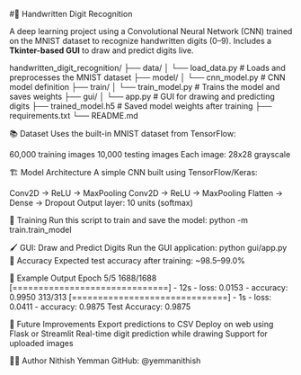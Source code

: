 #🧠 Handwritten Digit Recognition

A deep learning project using a Convolutional Neural Network (CNN) trained on the MNIST dataset to recognize handwritten digits (0–9). Includes a **Tkinter-based GUI** to draw and predict digits live.

handwritten_digit_recognition/
├── data/
│ └── load_data.py # Loads and preprocesses the MNIST dataset
├── model/
│ └── cnn_model.py # CNN model definition
├── train/
│ └── train_model.py # Trains the model and saves weights
├── gui/
│ └── app.py # GUI for drawing and predicting digits
├── trained_model.h5 # Saved model weights after training
├── requirements.txt
└── README.md

📚 Dataset
  Uses the built-in MNIST dataset from TensorFlow:

  60,000 training images
  10,000 testing images
  Each image: 28x28 grayscale

🏗️ Model Architecture
  A simple CNN built using TensorFlow/Keras:

  Conv2D → ReLU → MaxPooling
  Conv2D → ReLU → MaxPooling
  Flatten → Dense → Dropout
  Output layer: 10 units (softmax)

🧪 Training
  Run this script to train and save the model:
  python -m train.train_model

🖌️ GUI: Draw and Predict Digits
Run the GUI application:
  python gui/app.py
🎯 Accuracy
  Expected test accuracy after training: ~98.5–99.0%

📝 Example Output
  Epoch 5/5
  1688/1688 [==============================] - 12s - loss: 0.0153 - accuracy: 0.9950
  313/313 [==============================] - 1s - loss: 0.0411 - accuracy: 0.9875
  Test Accuracy: 0.9875

🚀 Future Improvements
  Export predictions to CSV
  Deploy on web using Flask or Streamlit
  Real-time digit prediction while drawing
  Support for uploaded images

🧑‍💻 Author
  Nithish Yemman
  GitHub: @yemmanithish
